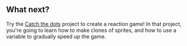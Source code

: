 ## What next?

Try the [Catch the dots](https://projects.raspberrypi.org/en/projects/catch-the-dots) project to create a reaction game! In that project, you're going to learn how to make clones of sprites, and how to use a variable to gradually speed up the game.
